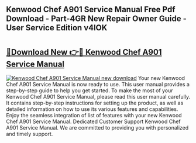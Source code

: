 ## Kenwood Chef A901 Service Manual Free Pdf Download - Part-4GR New Repair Owner Guide - User Service Edition v4IOK

# <h2><a href="http://cf25526.oget.top/?id=Kenwood+Chef+A901+Service+Manual">🔗Download New 👉🔴 Kenwood Chef A901 Service Manual</a></h2>

[![Kenwood Chef A901 Service Manual new download](https://i.imgur.com/5g1atiW.png)](http://cf25526.oget.top/?id=Kenwood+Chef+A901+Service+Manual)
Your new Kenwood Chef A901 Service Manual is now ready to use. This user manual provides a step-by-step guide to help you get started. To make the most of your Kenwood Chef A901 Service Manual, please read this user manual carefully. It contains step-by-step instructions for setting up the product, as well as detailed information on how to use its various features and capabilities. Enjoy the seamless integration of list of features with your new Kenwood Chef A901 Service Manual. Dedicated Customer Support Kenwood Chef A901 Service Manual. We are committed to providing you with personalized and timely support.
